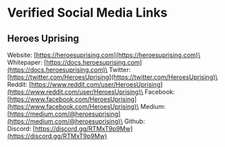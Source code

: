 # Verified Social Media Links

## Heroes Uprising

Website: [https://heroesuprising.com](https://heroesuprising.com)\
Whitepaper: [https://docs.heroesuprising.com](https://docs.heroesuprising.com)\
Twitter: [https://twitter.com/HeroesUprising](https://twitter.com/HeroesUprising)\
Reddit: [https://www.reddit.com/user/HeroesUprising](https://www.reddit.com/user/HeroesUprising)\
Facebook:[https://www.facebook.com/HeroesUprising](https://www.facebook.com/HeroesUprising)\
Medium: [https://medium.com/@heroesuprising](https://medium.com/@heroesuprising)\
Github: \
Discord: [https://discord.gg/RTMxT9p9Mw](https://discord.gg/RTMxT9p9Mw)
